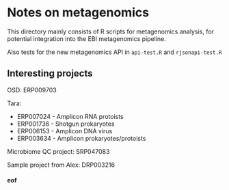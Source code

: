 # Notes on metagenomics

This directory mainly consists of R scripts for metagenomics analysis, for potential integration into the EBI metagenomics pipeline.

Also tests for the new metagenomics API in `api-test.R` and `rjsonapi-test.R`


## Interesting projects

OSD: ERP009703

Tara:
* ERP007024 - Amplicon RNA protoists
* ERP001736 - Shotgun prokaryotes
* ERP006153 - Amplicon DNA virus
* ERP003634 - Amplicon prokaryotes/protoists

Microbiome QC project: SRP047083

Sample project from Alex: DRP003216


#### eof

